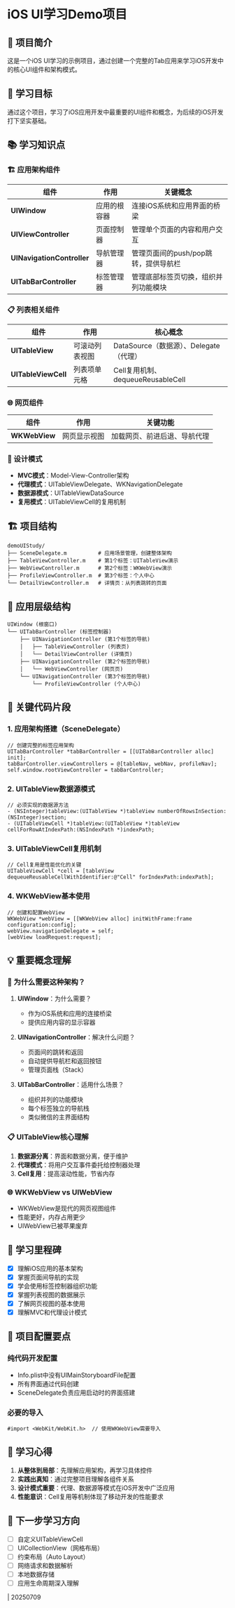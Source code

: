 # iOS UI学习Demo项目

## 📖 项目简介

这是一个iOS UI学习的示例项目，通过创建一个完整的Tab应用来学习iOS开发中的核心UI组件和架构模式。

## 🎯 学习目标

通过这个项目，学习了iOS应用开发中最重要的UI组件和概念，为后续的iOS开发打下坚实基础。

## 📚 学习知识点

### 🏗️ 应用架构组件

| 组件 | 作用 | 关键概念 |
|------|------|----------|
| **UIWindow** | 应用的根容器 | 连接iOS系统和应用界面的桥梁 |
| **UIViewController** | 页面控制器 | 管理单个页面的内容和用户交互 |
| **UINavigationController** | 导航管理器 | 管理页面间的push/pop跳转，提供导航栏 |
| **UITabBarController** | 标签管理器 | 管理底部标签页切换，组织并列功能模块 |

### 📋 列表相关组件

| 组件 | 作用 | 核心概念 |
|------|------|----------|
| **UITableView** | 可滚动列表视图 | DataSource（数据源）、Delegate（代理） |
| **UITableViewCell** | 列表项单元格 | Cell复用机制、dequeueReusableCell |

### 🌐 网页组件

| 组件 | 作用 | 关键功能 |
|------|------|----------|
| **WKWebView** | 网页显示视图 | 加载网页、前进后退、导航代理 |

### 🔄 设计模式

- **MVC模式**：Model-View-Controller架构
- **代理模式**：UITableViewDelegate、WKNavigationDelegate
- **数据源模式**：UITableViewDataSource
- **复用模式**：UITableViewCell的复用机制

## 🏗️ 项目结构

```
demoUIStudy/
├── SceneDelegate.m          # 应用场景管理，创建整体架构
├── TableViewController.m    # 第1个标签：UITableView演示
├── WebViewController.m      # 第2个标签：WKWebView演示  
├── ProfileViewController.m  # 第3个标签：个人中心
└── DetailViewController.m   # 详情页：从列表跳转的页面
```

## 📱 应用层级结构

```
UIWindow (根窗口)
└── UITabBarController (标签控制器)
    ├── UINavigationController (第1个标签的导航)
    │   ├── TableViewController (列表页)
    │   └── DetailViewController (详情页)
    ├── UINavigationController (第2个标签的导航)
    │   └── WebViewController (网页页)
    └── UINavigationController (第3个标签的导航)
        └── ProfileViewController (个人中心)
```

## 🔑 关键代码片段

### 1. 应用架构搭建（SceneDelegate）
```objc
// 创建完整的标签应用架构
UITabBarController *tabBarController = [[UITabBarController alloc] init];
tabBarController.viewControllers = @[tableNav, webNav, profileNav];
self.window.rootViewController = tabBarController;
```

### 2. UITableView数据源模式
```objc
// 必须实现的数据源方法
- (NSInteger)tableView:(UITableView *)tableView numberOfRowsInSection:(NSInteger)section;
- (UITableViewCell *)tableView:(UITableView *)tableView cellForRowAtIndexPath:(NSIndexPath *)indexPath;
```

### 3. UITableViewCell复用机制
```objc
// Cell复用是性能优化的关键
UITableViewCell *cell = [tableView dequeueReusableCellWithIdentifier:@"Cell" forIndexPath:indexPath];
```

### 4. WKWebView基本使用
```objc
// 创建和配置WebView
WKWebView *webView = [[WKWebView alloc] initWithFrame:frame configuration:config];
webView.navigationDelegate = self;
[webView loadRequest:request];
```

## 💡 重要概念理解

### 🎯 为什么需要这种架构？

1. **UIWindow**：为什么需要？
   - 作为iOS系统和应用的连接桥梁
   - 提供应用内容的显示容器

2. **UINavigationController**：解决什么问题？
   - 页面间的跳转和返回
   - 自动提供导航栏和返回按钮
   - 管理页面栈（Stack）

3. **UITabBarController**：适用什么场景？
   - 组织并列的功能模块
   - 每个标签独立的导航栈
   - 类似微信的主界面结构

### 📋 UITableView核心理解

1. **数据源分离**：界面和数据分离，便于维护
2. **代理模式**：将用户交互事件委托给控制器处理
3. **Cell复用**：提高滚动性能，节省内存

### 🌐 WKWebView vs UIWebView

- WKWebView是现代的网页视图组件
- 性能更好，内存占用更少
- UIWebView已被苹果废弃

## 🚀 学习里程碑

- [x] 理解iOS应用的基本架构
- [x] 掌握页面间导航的实现
- [x] 学会使用标签控制器组织功能
- [x] 掌握列表视图的数据展示
- [x] 了解网页视图的基本使用
- [x] 理解MVC和代理设计模式

## 🔄 项目配置要点

### 纯代码开发配置
- Info.plist中没有UIMainStoryboardFile配置
- 所有界面通过代码创建
- SceneDelegate负责应用启动时的界面搭建

### 必要的导入
```objc
#import <WebKit/WebKit.h>  // 使用WKWebView需要导入
```

## 📝 学习心得

1. **从整体到局部**：先理解应用架构，再学习具体控件
2. **实践出真知**：通过完整项目理解各组件关系
3. **设计模式重要**：代理、数据源等模式在iOS开发中广泛应用
4. **性能意识**：Cell复用等机制体现了移动开发的性能要求

## 🎯 下一步学习方向

- [ ] 自定义UITableViewCell
- [ ] UICollectionView（网格布局）
- [ ] 约束布局（Auto Layout）
- [ ] 网络请求和数据解析
- [ ] 本地数据存储
- [ ] 应用生命周期深入理解

| 20250709
